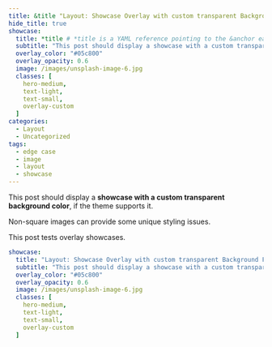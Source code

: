 ```yaml
---
title: &title "Layout: Showcase Overlay with custom transparent Background Fill" # &title is a YAML anchor which can be *referenced later
hide_title: true
showcase:
  title: *title # *title is a YAML reference pointing to the &anchor earlier
  subtitle: "This post should display a showcase with a custom transparent background color"
  overlay_color: "#05c800"
  overlay_opacity: 0.6
  image: /images/unsplash-image-6.jpg
  classes: [
    hero-medium,
    text-light,
    text-small,
    overlay-custom
  ]
categories:
  - Layout
  - Uncategorized
tags:
  - edge case
  - image
  - layout
  - showcase
---
```


This post should display a **showcase with a custom transparent background color**, if the theme supports it.

Non-square images can provide some unique styling issues.

This post tests overlay showcases.

```yaml
showcase:
  title: "Layout: Showcase Overlay with custom transparent Background Fill"
  subtitle: "This post should display a showcase with a custom transparent background color"
  overlay_color: "#05c800"
  overlay_opacity: 0.6
  image: /images/unsplash-image-6.jpg
  classes: [
    hero-medium,
    text-light,
    text-small,
    overlay-custom
  ]
```
